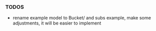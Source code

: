 ### TODOS
- rename example model to Bucket/ and subs example, make some adjustments, it will be easier to implement